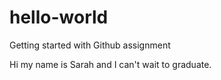 # hello-world
Getting started with Github assignment

Hi my name is Sarah and I can't wait to graduate.
